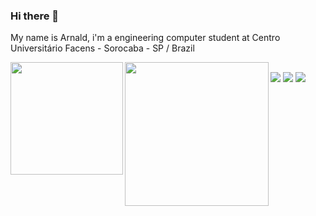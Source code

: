 ### Hi there 👋

My name is Arnald, i'm a engineering computer student at Centro Universitário Facens - Sorocaba - SP / Brazil

<div>
  <a href="https://github.com/ArnaldSouza">
  <img align="left" height="180" src="https://github-readme-stats.vercel.app/api?username=ArnaldSouza&show_icons=true&theme=dark&include_all_commits=true&count_private=true&border_radius=15"/>
  <img align="left" height="230"src="https://github-readme-stats.vercel.app/api/top-langs/?username=ArnaldSouza&layout=compact&langs_count=7&title_color=FFFFFF&bg_color=DEG,000000,363636,FFFFFF&border_color=FFFFFF&border_radius=15"/>
</div>

##

<div> 
  <a href="https://instagram.com/arnaldz_" target="_blank"><img src="https://img.shields.io/badge/-Instagram-%23E4405F?style=for-the-badge&logo=instagram&logoColor=white" target="_blank"></a>
  <a href = "mailto:arnaldsouza472@outlook.com.br"><img src="https://img.shields.io/badge/Microsoft_Outlook-0078D4?style=for-the-badge&logo=microsoft-outlook&logoColor=white" target="_blank"></a>
  <a href="https://www.linkedin.com/in/arnald-souza/" target="_blank"><img src="https://img.shields.io/badge/-LinkedIn-%230077B5?style=for-the-badge&logo=linkedin&logoColor=white" target="_blank"></a> 
 
</div>
  
 
